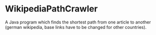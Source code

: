 # WikipediaPathCrawler

A Java program which finds the shortest path from one article to another (german wikipedia, base links have to be changed for other countries).

